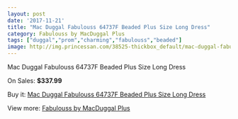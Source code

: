 ```yaml
---
layout: post
date: '2017-11-21'
title: "Mac Duggal Fabulouss 64737F Beaded Plus Size Long Dress"
category: Fabulouss by MacDuggal Plus
tags: ["duggal","prom","charming","fabulouss","beaded"]
image: http://img.princessan.com/38525-thickbox_default/mac-duggal-fabulouss-64737f-beaded-plus-size-long-dress.jpg
---
```

Mac Duggal Fabulouss 64737F Beaded Plus Size Long Dress

On Sales: **$337.99**
<a href="https://www.princessan.com/en/17821-mac-duggal-fabulouss-64737f-beaded-plus-size-long-dress.html"><amp-img layout="responsive" width="600" height="600" src="//img.princessan.com/38525-thickbox_default/mac-duggal-fabulouss-64737f-beaded-plus-size-long-dress.jpg" alt="Mac Duggal Fabulouss 64737F Beaded Plus Size Long Dress 0" /></a>
<a href="https://www.princessan.com/en/17821-mac-duggal-fabulouss-64737f-beaded-plus-size-long-dress.html"><amp-img layout="responsive" width="600" height="600" src="//img.princessan.com/38526-thickbox_default/mac-duggal-fabulouss-64737f-beaded-plus-size-long-dress.jpg" alt="Mac Duggal Fabulouss 64737F Beaded Plus Size Long Dress 1" /></a>

Buy it: [Mac Duggal Fabulouss 64737F Beaded Plus Size Long Dress](https://www.princessan.com/en/17821-mac-duggal-fabulouss-64737f-beaded-plus-size-long-dress.html "Mac Duggal Fabulouss 64737F Beaded Plus Size Long Dress")

View more: [Fabulouss by MacDuggal Plus](https://www.princessan.com/en/154- "Fabulouss by MacDuggal Plus")